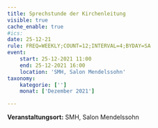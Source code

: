 ```yaml
---
title: Sprechstunde der Kirchenleitung
visible: true
cache_enable: true
#ics: 
date: 25-12-21
rule: FREQ=WEEKLY;COUNT=12;INTERVAL=4;BYDAY=SA
event:
	start: 25-12-2021 11:00
	end: 25-12-2021 16:00
	location: 'SMH, Salon Mendelssohn'
taxonomy:
	kategorie: ['']
	monat: ['Dezember 2021']

---
```




**Veranstaltungsort:** SMH, Salon Mendelssohn

